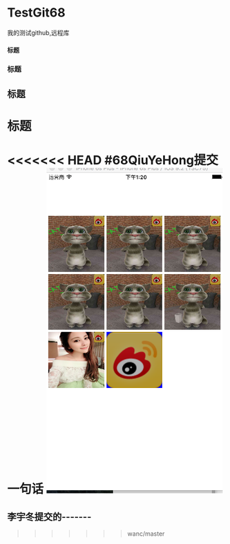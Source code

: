 # TestGit68
我的测试github,远程库
#### 标题
### 标题
## 标题
# 标题
<<<<<<< HEAD
#68QiuYeHong提交一句话
 ![image](https://github.com/QiuYeHong90/ImageSelector/blob/master/屏幕快照%202016-06-04%20下午1.20.02.png)
=======

## 李宇冬提交的-------
>>>>>>> wanc/master
